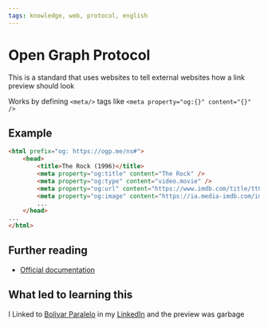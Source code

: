```yaml
---
tags: knowledge, web, protocol, english
---
```


# Open Graph Protocol

This is a standard that uses websites to tell external websites how a link preview should look

Works by defining `<meta/>` tags like `<meta property="og:{}" content="{}" />`

## Example

```html
<html prefix="og: https://ogp.me/ns#">
    <head>
        <title>The Rock (1996)</title>
        <meta property="og:title" content="The Rock" />
        <meta property="og:type" content="video.movie" />
        <meta property="og:url" content="https://www.imdb.com/title/tt0117500/" />
        <meta property="og:image" content="https://ia.media-imdb.com/images/rock.jpg" />
        ...
    </head>
...
</html>
```

## Further reading

- [Official documentation](https://ogp.me/)

## What led to learning this

I Linked to [Bolivar Paralelo](https://bolivarparalelo.com/) in my [LinkedIn](https://www.linkedin.com/in/madacol/) and the preview was garbage
